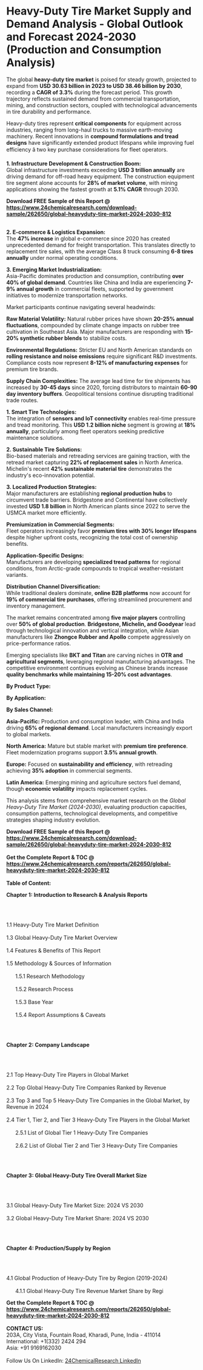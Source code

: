 <h1>Heavy-Duty Tire Market Supply and Demand Analysis - Global Outlook and Forecast 2024-2030 (Production and Consumption Analysis)</h1><p>The global <strong>heavy-duty tire market</strong> is poised for steady growth, projected to expand from <strong>USD 30.63 billion in 2023 to USD 38.46 billion by 2030</strong>, recording a <strong>CAGR of 3.3%</strong> during the forecast period. This growth trajectory reflects sustained demand from commercial transportation, mining, and construction sectors, coupled with technological advancements in tire durability and performance.</p><p>Heavy-duty tires represent <strong>critical components</strong> for equipment across industries, ranging from long-haul trucks to massive earth-moving machinery. Recent innovations in <strong>compound formulations and tread designs</strong> have significantly extended product lifespans while improving fuel efficiency â two key purchase considerations for fleet operators.</p><p><strong>1. Infrastructure Development &amp; Construction Boom:</strong><br>
Global infrastructure investments exceeding <strong>USD 3 trillion annually</strong> are driving demand for off-road heavy equipment. The construction equipment tire segment alone accounts for <strong>28% of market volume</strong>, with mining applications showing the fastest growth at <strong>5.1% CAGR</strong> through 2030.</p><div><b>Download FREE Sample of this Report @ 
            <a href="https://www.24chemicalresearch.com/download-sample/262650/global-heavyduty-tire-market-2024-2030-812">
            https://www.24chemicalresearch.com/download-sample/262650/global-heavyduty-tire-market-2024-2030-812</a></b></div><br><p><strong>2. E-commerce &amp; Logistics Expansion:</strong><br>
The <strong>47% increase</strong> in global e-commerce since 2020 has created unprecedented demand for freight transportation. This translates directly to replacement tire sales, with the average Class 8 truck consuming <strong>6-8 tires annually</strong> under normal operating conditions.</p><p><strong>3. Emerging Market Industrialization:</strong><br>
Asia-Pacific dominates production and consumption, contributing <strong>over 40% of global demand</strong>. Countries like China and India are experiencing <strong>7-9% annual growth</strong> in commercial fleets, supported by government initiatives to modernize transportation networks.</p><p>Market participants continue navigating several headwinds:</p><p><strong>Raw Material Volatility:</strong> Natural rubber prices have shown <strong>20-25% annual fluctuations</strong>, compounded by climate change impacts on rubber tree cultivation in Southeast Asia. Major manufacturers are responding with <strong>15-20% synthetic rubber blends</strong> to stabilize costs.</p><p><strong>Environmental Regulations:</strong> Stricter EU and North American standards on <strong>rolling resistance and noise emissions</strong> require significant R&amp;D investments. Compliance costs now represent <strong>8-12% of manufacturing expenses</strong> for premium tire brands.</p><p><strong>Supply Chain Complexities:</strong> The average lead time for tire shipments has increased by <strong>30-45 days</strong> since 2020, forcing distributors to maintain <strong>60-90 day inventory buffers</strong>. Geopolitical tensions continue disrupting traditional trade routes.</p><p><strong>1. Smart Tire Technologies:</strong><br>
The integration of <strong>sensors and IoT connectivity</strong> enables real-time pressure and tread monitoring. This <strong>USD 1.2 billion niche</strong> segment is growing at <strong>18% annually</strong>, particularly among fleet operators seeking predictive maintenance solutions.</p><p><strong>2. Sustainable Tire Solutions:</strong><br>
Bio-based materials and retreading services are gaining traction, with the retread market capturing <strong>22% of replacement sales</strong> in North America. Michelin's recent <strong>42% sustainable material tire</strong> demonstrates the industry's eco-innovation potential.</p><p><strong>3. Localized Production Strategies:</strong><br>
Major manufacturers are establishing <strong>regional production hubs</strong> to circumvent trade barriers. Bridgestone and Continental have collectively invested <strong>USD 1.8 billion</strong> in North American plants since 2022 to serve the USMCA market more efficiently.</p><p><strong>Premiumization in Commercial Segments:</strong><br>
	Fleet operators increasingly favor <strong>premium tires with 30% longer lifespans</strong> despite higher upfront costs, recognizing the total cost of ownership benefits.</p><p><strong>Application-Specific Designs:</strong><br>
	Manufacturers are developing <strong>specialized tread patterns</strong> for regional conditions, from Arctic-grade compounds to tropical weather-resistant variants.</p><p><strong>Distribution Channel Diversification:</strong><br>
	While traditional dealers dominate, <strong>online B2B platforms</strong> now account for <strong>19% of commercial tire purchases</strong>, offering streamlined procurement and inventory management.</p><p>The market remains concentrated among <strong>five major players</strong> controlling over <strong>50% of global production</strong>. <strong>Bridgestone, Michelin, and Goodyear</strong> lead through technological innovation and vertical integration, while Asian manufacturers like <strong>Zhongce Rubber and Apollo</strong> compete aggressively on price-performance ratios.</p><p>Emerging specialists like <strong>BKT and Titan</strong> are carving niches in <strong>OTR and agricultural segments</strong>, leveraging regional manufacturing advantages. The competitive environment continues evolving as Chinese brands increase <strong>quality benchmarks while maintaining 15-20% cost advantages</strong>.</p><p><strong>By Product Type:</strong></p><p><strong>By Application:</strong></p><p><strong>By Sales Channel:</strong></p><p><strong>Asia-Pacific:</strong> Production and consumption leader, with China and India driving <strong>65% of regional demand</strong>. Local manufacturers increasingly export to global markets.</p><p><strong>North America:</strong> Mature but stable market with <strong>premium tire preference</strong>. Fleet modernization programs support <strong>3.5% annual growth</strong>.</p><p><strong>Europe:</strong> Focused on <strong>sustainability and efficiency</strong>, with retreading achieving <strong>35% adoption</strong> in commercial segments.</p><p><strong>Latin America:</strong> Emerging mining and agriculture sectors fuel demand, though <strong>economic volatility</strong> impacts replacement cycles.</p><p>This analysis stems from comprehensive market research on the <em>Global Heavy-Duty Tire Market (2024-2030)</em>, evaluating production capacities, consumption patterns, technological developments, and competitive strategies shaping industry evolution.</p><div><b>Download FREE Sample of this Report @ 
            <a href="https://www.24chemicalresearch.com/download-sample/262650/global-heavyduty-tire-market-2024-2030-812">
            https://www.24chemicalresearch.com/download-sample/262650/global-heavyduty-tire-market-2024-2030-812</a></b></div><br><div><b>Get the Complete Report & TOC @ 
            <a href="https://www.24chemicalresearch.com/reports/262650/global-heavyduty-tire-market-2024-2030-812">
            https://www.24chemicalresearch.com/reports/262650/global-heavyduty-tire-market-2024-2030-812</a></b></div><br>
            <b>Table of Content:</b><p><p><strong>Chapter 1: Introduction to Research &amp; Analysis Reports</strong></p><br />
<br />
<p>1.1 Heavy-Duty Tire Market Definition<br /><br />
1.3 Global Heavy-Duty Tire Market Overview<br /><br />
1.4 Features &amp; Benefits of This Report<br /><br />
1.5 Methodology &amp; Sources of Information<br /><br />
&nbsp;&nbsp;&nbsp;&nbsp;&nbsp; 1.5.1 Research Methodology<br /><br />
&nbsp;&nbsp;&nbsp;&nbsp;&nbsp; 1.5.2 Research Process<br /><br />
&nbsp;&nbsp;&nbsp;&nbsp;&nbsp; 1.5.3 Base Year<br /><br />
&nbsp;&nbsp;&nbsp;&nbsp;&nbsp; 1.5.4 Report Assumptions &amp; Caveats</p><br />
<br />
<p><strong>Chapter 2: Company Landscape</strong></p><br />
<br />
<p>2.1 Top Heavy-Duty Tire Players in Global Market<br /><br />
2.2 Top Global Heavy-Duty Tire Companies Ranked by Revenue<br /><br />
2.3 Top 3 and Top 5 Heavy-Duty Tire Companies in the Global Market, by Revenue in 2024<br /><br />
2.4 Tier 1, Tier 2, and Tier 3 Heavy-Duty Tire Players in the Global Market<br /><br />
&nbsp;&nbsp;&nbsp;&nbsp;&nbsp; 2.5.1 List of Global Tier 1 Heavy-Duty Tire Companies<br /><br />
&nbsp;&nbsp;&nbsp;&nbsp;&nbsp; 2.6.2 List of Global Tier 2 and Tier 3 Heavy-Duty Tire Companies</p><br />
<br />
<p><strong>Chapter 3: Global Heavy-Duty Tire Overall Market Size</strong></p><br />
<br />
<p>3.1 Global Heavy-Duty Tire Market Size: 2024 VS 2030<br /><br />
3.2 Global Heavy-Duty Tire Market Share: 2024 VS 2030</p><br />
<br />
<p><strong>Chapter 4: Production/Supply by Region</strong></p><br />
<br />
<p>4.1 Global Production of Heavy-Duty Tire by Region (2019-2024)<br /><br />
&nbsp;&nbsp;&nbsp;&nbsp;&nbsp; 4.1.1 Global Heavy-Duty Tire Revenue Market Share by Regi</p><div><b>Get the Complete Report & TOC @ 
            <a href="https://www.24chemicalresearch.com/reports/262650/global-heavyduty-tire-market-2024-2030-812">
            https://www.24chemicalresearch.com/reports/262650/global-heavyduty-tire-market-2024-2030-812</a></b></div><br><b>CONTACT US:</b><br>
            203A, City Vista, Fountain Road, Kharadi, Pune, India - 411014<br>
            International: +1(332) 2424 294<br>
            Asia: +91 9169162030 <br><br>
            Follow Us On LinkedIn: <a href="https://www.linkedin.com/company/24chemicalresearch/">24ChemicalResearch LinkedIn</a>